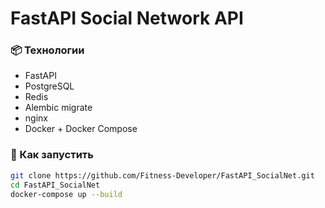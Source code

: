 # FastAPI Social Network API

### 📦 Технологии

- FastAPI
- PostgreSQL
- Redis
- Alembic migrate
- nginx
- Docker + Docker Compose

### 🚀 Как запустить

```bash
git clone https://github.com/Fitness-Developer/FastAPI_SocialNet.git
cd FastAPI_SocialNet
docker-compose up --build
